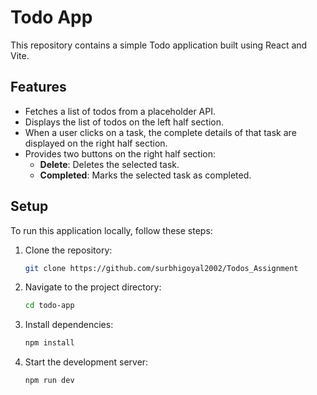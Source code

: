 # Todo App

This repository contains a simple Todo application built using React and Vite.

## Features

- Fetches a list of todos from a placeholder API.
- Displays the list of todos on the left half section.
- When a user clicks on a task, the complete details of that task are displayed on the right half section.
- Provides two buttons on the right half section:
  - **Delete**: Deletes the selected task.
  - **Completed**: Marks the selected task as completed.

## Setup

To run this application locally, follow these steps:

1. Clone the repository:

   ```bash
   git clone https://github.com/surbhigoyal2002/Todos_Assignment

2. Navigate to the project directory:
    ```bash
    cd todo-app

3. Install dependencies:
    ```bash
    npm install

4. Start the development server:
    ```bash
    npm run dev
